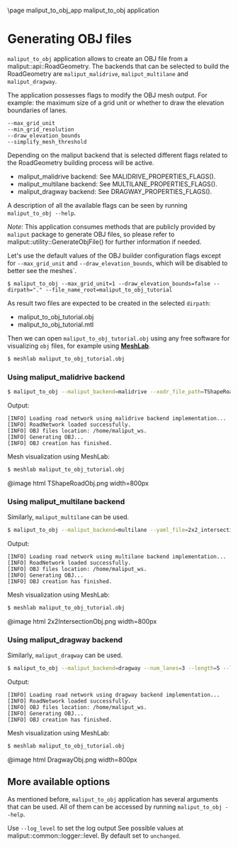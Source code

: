 \page maliput_to_obj_app maliput_to_obj application

# Generating OBJ files

`maliput_to_obj` application allows to create an OBJ file from a maliput::api::RoadGeometry. The backends that can be selected to build the RoadGeometry are `maliput_malidrive`, `maliput_multilane` and `maliput_dragway`.

The application possesses flags to modify the OBJ mesh output. For example: the maximum size of a grid unit or whether to draw the elevation boundaries of lanes.

```
--max_grid_unit
--min_grid_resolution
--draw_elevation_bounds
--simplify_mesh_threshold
```

Depending on the maliput backend that is selected different flags related to the RoadGeometry building process will be active.
 - maliput_malidrive backend: See MALIDRIVE_PROPERTIES_FLAGS().
 - maliput_multilane backend: See MULTILANE_PROPERTIES_FLAGS().
 - maliput_dragway backend: See DRAGWAY_PROPERTIES_FLAGS().

A description of all the available flags can be seen by running `maliput_to_obj --help`.

_Note_: This application consumes methods that are publicly provided by `maliput` package to generate OBJ files, so please refer to maliput::utility::GenerateObjFile() for further information if needed.

Let's use the default values of the OBJ builder configuration flags except for `--max_grid_unit` and `--draw_elevation_bounds`, which will be disabled to better see the meshes`.
```
$ maliput_to_obj --max_grid_unit=1 --draw_elevation_bounds=false --dirpath="." --file_name_root=maliput_to_obj_tutorial
```

As result two files are expected to be created in the selected `dirpath`:
 - maliput_to_obj_tutorial.obj
 - maliput_to_obj_tutorial.mtl

Then we can open `maliput_to_obj_tutorial.obj` using any free software for visualizing `obj` files, for example using **[MeshLab](https://www.meshlab.net/)**.
```bash
$ meshlab maliput_to_obj_tutorial.obj
```

### Using maliput_malidrive backend

```bash
$ maliput_to_obj --maliput_backend=malidrive --xodr_file_path=TShapeRoad.xodr --omit_nondrivable_lanes=true --max_grid_unit=1 --draw_elevation_bounds=false --dirpath="." --file_name_root=maliput_to_obj_tutorial
```

Output:
```
[INFO] Loading road network using malidrive backend implementation...
[INFO] RoadNetwork loaded successfully.
[INFO] OBJ files location: /home/maliput_ws.
[INFO] Generating OBJ...
[INFO] OBJ creation has finished.

```
Mesh visualization using MeshLab:

```bash
$ meshlab maliput_to_obj_tutorial.obj
```

@image html TShapeRoadObj.png  width=800px

### Using maliput_multilane backend

Similarly, `maliput_multilane` can be used.

```bash
$ maliput_to_obj --maliput_backend=multilane --yaml_file=2x2_intersection.yaml  --max_grid_unit=1 --draw_elevation_bounds=false --dirpath="." --file_name_root=maliput_to_obj_tutorial
```

Output:
```
[INFO] Loading road network using multilane backend implementation...
[INFO] RoadNetwork loaded successfully.
[INFO] OBJ files location: /home/maliput_ws.
[INFO] Generating OBJ...
[INFO] OBJ creation has finished.

```
Mesh visualization using MeshLab:

```bash
$ meshlab maliput_to_obj_tutorial.obj
```

@image html 2x2IntersectionObj.png  width=800px

### Using maliput_dragway backend

Similarly, `maliput_dragway` can be used.

```bash
$ maliput_to_obj --maliput_backend=dragway --num_lanes=3 --length=5 --lane_width=3 --shoulder_width=0.5 --max_grid_unit=1 --draw_elevation_bounds=false --dirpath="." --file_name_root=maliput_to_obj_tutorial
```

Output:
```
[INFO] Loading road network using dragway backend implementation...
[INFO] RoadNetwork loaded successfully.
[INFO] OBJ files location: /home/maliput_ws.
[INFO] Generating OBJ...
[INFO] OBJ creation has finished.

```
Mesh visualization using MeshLab:

```bash
$ meshlab maliput_to_obj_tutorial.obj
```

@image html DragwayObj.png  width=800px

## More available options

As mentioned before, `maliput_to_obj` application has several arguments that can be used. All of them can be accessed by running `maliput_to_obj --help`.

Use `--log_level` to set the log output See possible values at maliput::common::logger::level. By default set to `unchanged`.
